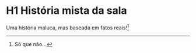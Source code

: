 # H1 História mista da sala

Uma história maluca, mas baseada em fatos reais![^1]

[^1]: Só que não...
